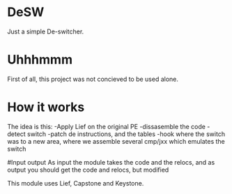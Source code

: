 # DeSW
Just a simple De-switcher.

# Uhhhmmm
First of all, this project was not concieved to be used alone.

# How it works
The idea is this:
-Apply Lief on the original PE
-dissasemble the code
-detect switch
-patch de instructions, and the tables
-hook where the switch was to a new area, where we assemble several cmp/jxx which emulates the switch

#Input output
As input the module takes the code and the relocs, and as output you should get the code and relocs, but modified


This module uses Lief, Capstone and Keystone.
